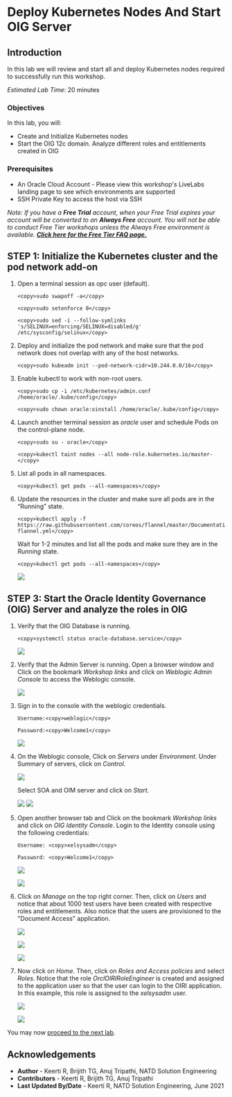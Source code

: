 # Deploy Kubernetes Nodes And Start OIG Server

## Introduction

In this lab we will review and start all and deploy Kubernetes nodes required to successfully run this workshop.

*Estimated Lab Time*: 20 minutes

### Objectives

In this lab, you will:
* Create and Initialize Kubernetes nodes
* Start the OIG 12c domain. Analyze different roles and entitlements created in OIG

### Prerequisites

* An Oracle Cloud Account - Please view this workshop's LiveLabs landing page to see which environments are supported
* SSH Private Key to access the host via SSH

*Note: If you have a **Free Trial** account, when your Free Trial expires your account will be converted to an **Always Free** account. You will not be able to conduct Free Tier workshops unless the Always Free environment is available. **[Click here for the Free Tier FAQ page.](https://www.oracle.com/cloud/free/faq.html)***


## **STEP 1:** Initialize the Kubernetes cluster and the pod network add-on

1. Open a terminal session as opc user (default).

    ```
    <copy>sudo swapoff -a</copy>
    ```
    ```
    <copy>sudo setenforce 0</copy>
    ```
    ```
    <copy>sudo sed -i --follow-symlinks 's/SELINUX=enforcing/SELINUX=disabled/g' /etc/sysconfig/selinux</copy>
    ```

2. Deploy and initialize the pod network and make sure that the pod network does not overlap with any of the host networks.

    ```
    <copy>sudo kubeadm init --pod-network-cidr=10.244.0.0/16</copy>
    ```

3. Enable kubectl to work with non-root users.

    ```
    <copy>sudo cp -i /etc/kubernetes/admin.conf /home/oracle/.kube/config</copy>
    ```
    ```
    <copy>sudo chown oracle:oinstall /home/oracle/.kube/config</copy>
    ```

4. Launch another terminal session as *oracle* user and schedule Pods on the control-plane node.

    ```
    <copy>sudo su - oracle</copy>
    ```
    ```
    <copy>kubectl taint nodes --all node-role.kubernetes.io/master-</copy>
    ```

5. List all pods in all namespaces.

    ```
    <copy>kubectl get pods --all-namespaces</copy>
    ```

6. Update the resources in the cluster and make sure all pods are in the “Running” state.

    ```
    <copy>kubectl apply -f https://raw.githubusercontent.com/coreos/flannel/master/Documentation/kube-flannel.yml</copy>
    ```
    Wait for 1-2 minutes and list all the pods and make sure they are in the *Running* state.

    ```
    <copy>kubectl get pods --all-namespaces</copy>
    ```

    ![](images/3-pods.png)

## **STEP 3:** Start the Oracle Identity Governance (OIG) Server and analyze the roles in OIG

1. Verify that the OIG Database is running.

    ```
    <copy>systemctl status oracle-database.service</copy>
    ```

    ![](images/4-db.png)

2. Verify that the Admin Server is running. Open a browser window and Click on the bookmark *Workshop links* and click on *Weblogic Admin Console* to access the Weblogic console.

    ![](images/7-weblogic-console.png)

3. Sign in to the console with the weblogic credentials.

    ```
    Username:<copy>weblogic</copy>
    ```
    ```
    Password:<copy>Welcome1</copy>
    ```

    ![](images/8-weblogic.png)

6. On the Weblogic console, Click on *Servers* under *Environment*. Under Summary of servers, click on *Control*.

    ![](images/9-server.png)

    Select SOA and OIM server and click on *Start*.

    ![](images/10-server.png)
    ![](images/11-server.png)


7. Open another browser tab and Click on the bookmark *Workshop links* and click on *OIG Identity Console*. Login to the Identity console using the following credentials:

    ```
    Username: <copy>xelsysadm</copy>
    ```
    ```
    Password: <copy>Welcome1</copy>
    ```

    ![](images/12-oig.png)

    ![](images/13-oig.png)

8. Click on *Manage* on the top right corner. Then, click on *Users* and notice that about 1000 test users have been created with respective roles and entitlements. Also notice that the users are provisioned to the "Document Access" application.

    ![](images/15-oig.png)

    ![](images/16-oig.png)

    ![](images/17-oig.png)


9. Now click on *Home*. Then, click on *Roles and Access policies* and select *Roles*. Notice that the role *OrclOIRIRoleEngineer* is created and assigned to the application user so that the user can login to the OIRI application. In this example, this role is assigned to the *xelsysadm* user.

    ![](images/18-oig.png)

    ![](images/19-oig.png)

You may now [proceed to the next lab](#next).

## Acknowledgements
* **Author** - Keerti R, Brijith TG, Anuj Tripathi, NATD Solution Engineering
* **Contributors** -  Keerti R, Brijith TG, Anuj Tripathi
* **Last Updated By/Date** - Keerti R, NATD Solution Engineering, June 2021
